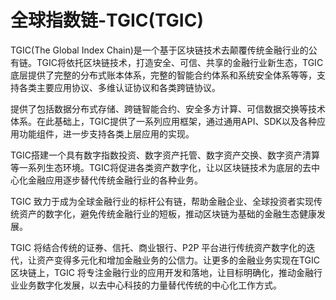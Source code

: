 # 全球指数链-TGIC(TGIC)

TGIC(The Global Index Chain)是一个基于区块链技术去颠覆传统金融行业的公有链。TGIC将依托区块链技术，打造安全、可信、共享的金融行业新生态，TGIC底层提供了完整的分布式账本体系，完整的智能合约体系和系统安全体系等等，支持各类主要应用协议、多维认证协议和各类跨链协议。

提供了包括数据分布式存储、跨链智能合约、安全多方计算、可信数据交换等技术体系。在此基础上，TGIC提供了一系列应用框架，通过通用API、SDK以及各种应用功能组件，进一步支持各类上层应用的实现。

TGIC搭建一个具有数字指数投资、数字资产托管、数字资产交换、数字资产清算等一系列生态环境。TGIC将促进各类资产数字化，让以区块链技术为底层的去中心化金融应用逐步替代传统金融行业的各种业务。

TGIC 致力于成为全球金融行业的标杆公有链，帮助金融企业、全球投资者实现传统资产的数字化，避免传统金融行业的短板，推动区块链为基础的金融生态健康发展。

TGIC 将结合传统的证券、信托、商业银行、P2P 平台进行传统资产数字化的迭代，让资产变得多元化和增加金融业务的公信力。让更多的金融业务实现在TGIC 区块链上，TGIC 将专注金融行业的应用开发和落地，让目标明确化，推动金融行业业务数字化发展，以去中心科技的力量替代传统的中心化工作方式。

 
